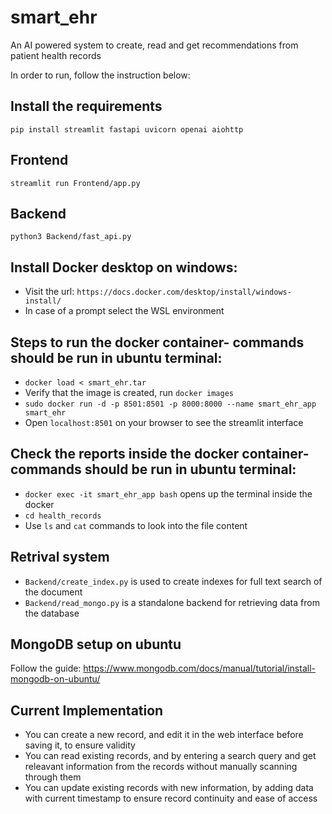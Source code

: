 # smart_ehr
An AI powered system to create, read and get recommendations from patient health records

In order to run, follow the instruction below:

## Install the requirements
`pip install streamlit fastapi uvicorn openai aiohttp`

## Frontend
`streamlit run Frontend/app.py`

## Backend
`python3 Backend/fast_api.py`
## Install Docker desktop on windows:
- Visit the url: `https://docs.docker.com/desktop/install/windows-install/`
- In case of a prompt select the WSL environment
## Steps to run the docker container- commands should be run in ubuntu terminal:
- `docker load < smart_ehr.tar`
- Verify that the image is created, run `docker images`
- `sudo docker run -d -p 8501:8501 -p 8000:8000 --name smart_ehr_app smart_ehr`
- Open `localhost:8501` on your browser to see the streamlit interface

## Check the reports inside the docker container- commands should be run in ubuntu terminal:
- `docker exec -it smart_ehr_app bash` opens up the terminal inside the docker
- `cd health_records`
- Use `ls` and `cat` commands to look into the file content

## Retrival system
- `Backend/create_index.py` is used to create indexes for full text search of the document
- `Backend/read_mongo.py` is a standalone backend for retrieving data from the database

## MongoDB setup on ubuntu
Follow the guide:
https://www.mongodb.com/docs/manual/tutorial/install-mongodb-on-ubuntu/

## Current Implementation
- You can create a new record, and edit it in the web interface before saving it, to ensure validity
- You can read existing records, and by entering a search query and get releavant information from the records without manually scanning through them
- You can update existing records with new information, by adding data with current timestamp to ensure record continuity and ease of access